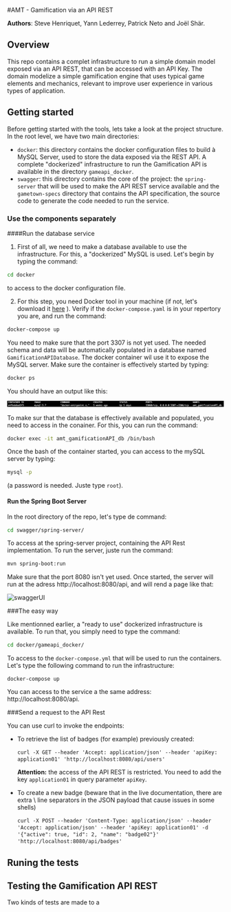 #AMT - Gamification via an API REST

__Authors__: Steve Henriquet, Yann Lederrey, Patrick Neto and Joël Shär.



## Overview

This repo contains a complet infrastructure to run a simple domain model exposed via an API REST, that can be accessed with an API Key. The domain modelize a simple gamification engine that uses typical game elements and mechanics, relevant to improve user experience in various types of application.



## Getting started

Before getting started with the tools, lets take a look at the project structure. In the root level, we have two main directories:

- `docker`: this directory contains the docker configuration files to build à MySQL Server, used to store the data exposed via the REST API. A complete "dockerized" infrastructure to run the Gamification API is available in the directory `gameapi_docker`.
- `swagger`: this directory contains the core of the project: the `spring-server` that will be used to make the API REST service available and the `gametown-specs` directory that contains the API specification, the source code to generate the code needed to run the service.

### Use the components separately

####Run the database service

1) First of all, we need to make a database available to use the infrastructure. For this, a "dockerized" MySQL is used. Let's begin by typing the command:

```bash
cd docker
```

to access to the docker configuration file.

2) For this step, you need Docker tool in your machine (if not, let's download it [here](https://www.docker.com/get-started) ). Verify if the `docker-compose.yaml` is in your repertory you are, and run the command:

```bash
docker-compose up
```

You need to make sure that the port 3307 is not yet used. The needed schema and data will be automatically populated in a database named `GamificationAPIDatabase`. The docker container wil use it to expose the MySQL server. Make sure the container is effectively started by typing:

```bash
docker ps
```

You should have an output like this:

![dockerps-mysql](./readme_img/dockerps-mysql.png)

To make sur that the database is effectively available and populated, you need to access in the conainer. For this, you can run the command:

```bash
docker exec -it amt_gamificationAPI_db /bin/bash
```

Once the bash of the container started, you can access to the mySQL server by typing:

```bash
mysql -p
```

(a password is needed. Juste type `root`). 

#### Run the Spring Boot Server

In the root directory of the repo, let's type de command:

```bash
cd swagger/spring-server/
```

To access at the spring-server project, containing the API Rest implementation. To run the server, juste run the command:

```bash
mvn spring-boot:run
```

Make sure that the port 8080 isn't yet used. Once started, the server will run at the adress http://localhost:8080/api, and will rend a page like that:

![swaggerUI](./readme_img/swaggerUI.png)

###The easy way

Like mentionned earlier, a "ready to use" dockerized infrastructure is available. To run that, you simply need to type the command:

```bash
cd docker/gameapi_docker/
```

To access to the `docker-compose.yml` that will be used to run the containers. Let's type the following command to run the infrastructure:

```
docker-compose up
```

You can access to the service a the same address: http://localhost:8080/api.

###Send a request to the API Rest

You can use curl to invoke the endpoints:

* To retrieve the list of badges (for example) previously created:

  ```
  curl -X GET --header 'Accept: application/json' --header 'apiKey: application01' 'http://localhost:8080/api/users'
  ```

  **Attention:** the access of the API REST is restricted. You need to add the key `application01` in query parameter `apiKey`. 

* To create a new badge (beware that in the live documentation, there are extra \ line separators in the JSON payload that cause issues in some shells)

  ```
  curl -X POST --header 'Content-Type: application/json' --header 'Accept: application/json' --header 'apiKey: application01' -d '{"active": true, "id": 2, "name": "badge02"}' 'http://localhost:8080/api/badges'
  ```

## Runing the tests



## Testing the Gamification API REST

Two kinds of tests are made to a